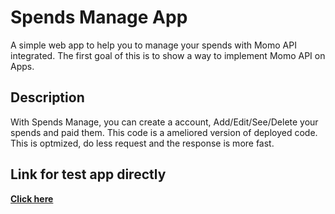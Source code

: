 # Spends Manage App

A simple web app to  help you to manage your spends with Momo API integrated. The first goal of this is to show a way to implement Momo API on Apps.

## Description

With Spends Manage, you can create a account, Add/Edit/See/Delete your spends and paid them.
This code is a ameliored version of deployed code. This is optmized, do less request and the response is more fast.


## Link for test app directly

**[Click here](https://spendsmanageapp.000webhostapp.com)**
